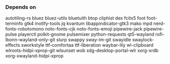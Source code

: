 ### Depends on
autotiling-rs
bluez
bluez-utils
bluetuith
btop
cliphist
dex
fcitx5
foot
foot-terminfo
gtk4
inotify-tools
jq
kvantum
libappindicator-gtk3
mako
mpd
nerd-fonts-robotomono
noto-fonts-cjk
noto-fonts-emoji
pipewire-jack
pipewire-pulse
playerctl
polkit-gnome
pulsemixer
python-requests
qt5-wayland
rofi-lbonn-wayland-only-git
slurp
swappy
sway-im-git
swayidle
swaylock-effects
sworkstyle
ttf-comfortaa
ttf-liberation
waybar-lily
wl-clipboard
wlroots-hidpi-xprop-git
wlsunset
wob
xdg-desktop-portal-wlr
xorg-xrdb
xorg-xwayland-hidpi-xprop
